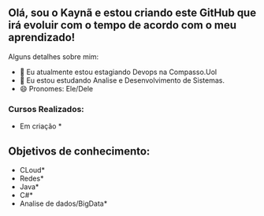 ## Olá, sou o Kaynã e estou criando este GitHub que irá evoluir com o tempo de acordo com o meu aprendizado!


Alguns detalhes sobre mim:

- 🔭 Eu atualmente estou estagiando Devops na Compasso.Uol
- 🌱 Eu estou estudando Analise e Desenvolvimento de Sistemas.
- 😄 Pronomes: Ele/Dele


### Cursos Realizados:
 * Em criação *



## Objetivos de conhecimento:

* CLoud*
* Redes*
* Java*
* C#*
* Analise de dados/BigData*


